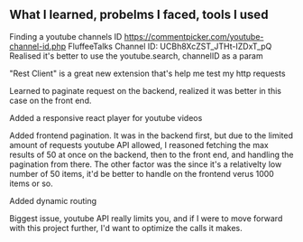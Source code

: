 ## What I learned, probelms I faced, tools I used

Finding a youtube channels ID
https://commentpicker.com/youtube-channel-id.php
FluffeeTalks Channel ID: UCBh8XcZST_JTHt-IZDxT_pQ
Realised it's better to use the youtube.search, channelID as a param

"Rest Client" is a great new extension that's help me test my http requests

Learned to paginate request on the backend, realized it was better in this case on the front end.

Added a responsive react player for youtube videos

Added frontend pagination. It was in the backend first, but due to the limited amount of requests youtube API allowed, I reasoned fetching the max results of 50 at once on the backend, then to the front end, and handling the pagination from there. The other factor was the since it's a relativelty low number of 50 items, it'd be better to handle on the frontend verus 1000 items or so.

Added dynamic routing

Biggest issue, youtube API really limits you, and if I were to move forward with this project further, I'd want to optimize the calls it makes.
